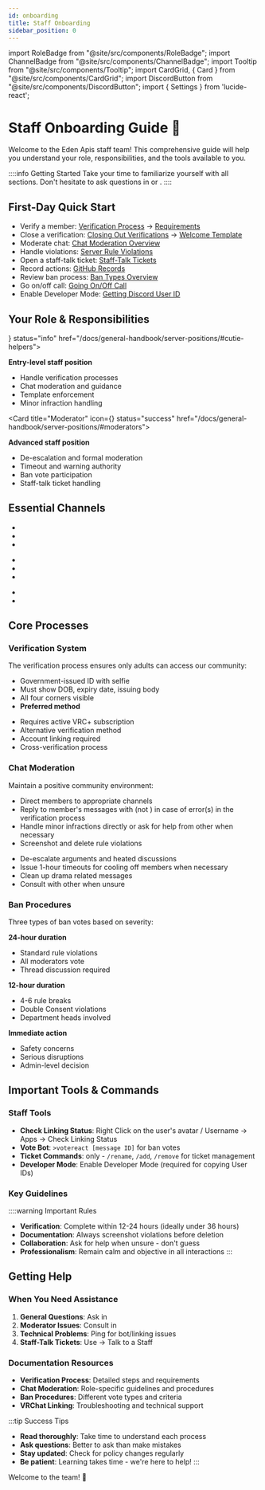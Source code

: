 ```yaml
---
id: onboarding
title: Staff Onboarding
sidebar_position: 0
---
```


import RoleBadge from "@site/src/components/RoleBadge";
import ChannelBadge from "@site/src/components/ChannelBadge";
import Tooltip from "@site/src/components/Tooltip";
import CardGrid, { Card } from "@site/src/components/CardGrid";
import DiscordButton from "@site/src/components/DiscordButton";
import { Settings } from 'lucide-react';

# Staff Onboarding Guide 🎯

Welcome to the Eden Apis staff team! This comprehensive guide will help you understand your role, responsibilities, and the tools available to you.

::::info Getting Started
Take your time to familiarize yourself with all sections. Don't hesitate to ask questions in <ChannelBadge label="📗helper-chat" link="https://discord.com/channels/734595073920204940/1234567890123456789"/> or <ChannelBadge label="📙moderator-only" link="https://discord.com/channels/734595073920204940/943466763314663474"/>.
::::

## First-Day Quick Start

- Verify a member: [Verification Process](./verification-process) → [Requirements](./verification-process)
- Close a verification: [Closing Out Verifications](./moderator/closing-out-verifications) → [Welcome Template](./verification-process/completion-of-verification)
- Moderate chat: [Chat Moderation Overview](./chat-moderation)
- Handle violations: [Server Rule Violations](./server-rule-violations)
- Open a staff-talk ticket: [Staff-Talk Tickets](./moderator/staff-talk-tickets)
- Record actions: [GitHub Records](./moderator/github-records)
- Review ban process: [Ban Types Overview](./ban-votes/ban-types-overview)
- Go on/off call: [Going On/Off Call](./moderator/mod-on-call)
- Enable Developer Mode: [Getting Discord User ID](./training/getting-discord-user-id)

## Your Role & Responsibilities

<CardGrid columns={2}>
  <Card title="Cutie Helper" icon={<RoleBadge role="Cutie Helper" badgeIcon="cutie_helper_role_icon.png" color="#38c8e8" />} status="info" href="/docs/general-handbook/server-positions/#cutie-helpers">
    <p><strong>Entry-level staff position</strong></p>
    <ul>
      <li>Handle verification processes</li>
      <li>Chat moderation and guidance</li>
      <li>Template enforcement</li>
      <li>Minor infraction handling</li>
    </ul>
  </Card>
  
  <Card title="Moderator" icon={<RoleBadge role="Moderator" badgeIcon="moderator_role_icon.png" color="#e68027" />} status="success" href="/docs/general-handbook/server-positions/#moderators">
    <p><strong>Advanced staff position</strong></p>
    <ul>
      <li>De-escalation and formal moderation</li>
      <li>Timeout and warning authority</li>
      <li>Ban vote participation</li>
      <li>Staff-talk ticket handling</li>
    </ul>
  </Card>
</CardGrid>

## Essential Channels

<CardGrid columns={3}>
  <Card title="Communication" status="info">
    <ul>
      <li><ChannelBadge label="📗helper-chat" link="https://discord.com/channels/734595073920204940/1234567890123456789"/></li>
      <li><ChannelBadge label="📙moderator-only" link="https://discord.com/channels/734595073920204940/943466763314663474"/></li>
      <li><ChannelBadge label="🎫open-a-ticket" link="https://discord.com/channels/734595073920204940/1106413750975746070"/></li>
    </ul>
  </Card>
  
  <Card title="Reporting" status="warning">
    <ul>
      <li><ChannelBadge label="⭕server-chat-reports" link="https://discord.com/channels/734595073920204940/1234567890123456789"/></li>
      <li><ChannelBadge label="🪄events-attendees" link="https://discord.com/channels/734595073920204940/1233592478909726781"/></li>
      <li><ChannelBadge label="🔗-vrchat-age-logs" link="https://discord.com/channels/734595073920204940/1319750107859779725"/></li>
    </ul>
  </Card>
  
  <Card title="Resources" status="success">
    <ul>
      <li><ChannelBadge label="📱｜linking-with-vrchat" link="https://discord.com/channels/734595073920204940/1228159292306362368"/></li>
      <li><ChannelBadge label="💠𝘙ules" link="https://discord.com/channels/734595073920204940/737074569319546921"/></li>
    </ul>
  </Card>
</CardGrid>

## Core Processes

### Verification System

The verification process ensures only adults can access our community:

<CardGrid columns={2}>
  <Card title="Standard ID Verification" status="success" href="./verification-process/verification-requirements">
    <ul>
      <li>Government-issued ID with selfie</li>
      <li>Must show DOB, expiry date, issuing body</li>
      <li>All four corners visible</li>
      <li><strong>Preferred method</strong></li>
    </ul>
  </Card>
  
  <Card title="VRChat Age Verification" status="info" href="./verification-process/vrchat-linking-troubleshooting">
    <ul>
      <li>Requires active <Tooltip tip="VRC+ subscription costs ~$10/month">VRC+ subscription</Tooltip></li>
      <li>Alternative verification method</li>
      <li>Account linking required</li>
      <li>Cross-verification process</li>
    </ul>
  </Card>
</CardGrid>

### Chat Moderation

Maintain a positive community environment:

<CardGrid columns={2}>
  <Card title="Cutie Helper Chat Moderation" status="info" href="./chat-moderation/cutie-helper-chat-moderation">
    <ul>
      <li>Direct members to appropriate channels</li>
      <li>Reply to member's messages with <RoleBadge role=" ON" color="#3b82f6" /> (not <RoleBadge role=" OFF" color="#6b7280" />) in case of error(s) in the verification process</li>
      <li>Handle minor infractions directly or ask for help from other <RoleBadge role="Moderator" badgeIcon="moderator_role_icon.png" color="#e68027" /> when necessary</li>
      <li>Screenshot and delete rule violations</li>
    </ul>
  </Card>
  
  <Card title="Moderator Chat Moderation" status="success" href="./chat-moderation/moderator-chat-moderation">
    <ul>
      <li>De-escalate arguments and heated discussions</li>
      <li>Issue 1-hour timeouts for cooling off members when necessary</li>
      <li>Clean up drama related messages</li>
      <li>Consult with other <RoleBadge role="Moderator" badgeIcon="moderator_role_icon.png" color="#e68027" /> when unsure</li>
    </ul>
  </Card>
</CardGrid>

### Ban Procedures

Three types of ban votes based on severity:

<CardGrid columns={3}>
  <Card title="Moderator Ban Vote" status="info" href="./ban-votes/ban-votes-for-members">
    <p><strong>24-hour duration</strong></p>
    <ul>
      <li>Standard rule violations</li>
      <li>All moderators vote</li>
      <li>Thread discussion required</li>
    </ul>
  </Card>
  
  <Card title="All Heads Ban Vote" status="warning" href="./ban-votes/boardroom-ban-vote">
    <p><strong>12-hour duration</strong></p>
    <ul>
      <li>4-6 rule breaks</li>
      <li>Double Consent violations</li>
      <li>Department heads involved</li>
    </ul>
  </Card>
  
  <Card title="Emergency Ban Vote" status="error" href="./ban-votes/emergency-ban-vote">
    <p><strong>Immediate action</strong></p>
    <ul>
      <li>Safety concerns</li>
      <li>Serious disruptions</li>
      <li>Admin-level decision</li>
    </ul>
  </Card>
</CardGrid>

## Important Tools & Commands

### Staff Tools

- **Check Linking Status**: <DiscordButton type="secondary" emoji="🔍">Right Click on the user's avatar / Username → Apps → Check Linking Status</DiscordButton>
- **Vote Bot**: `>votereact [message ID]` for ban votes
- **Ticket Commands**: <RoleBadge role="Moderator" badgeIcon="moderator_role_icon.png" color="#e68027" /> only - `/rename`, `/add`, `/remove` for ticket management
- **Developer Mode**: <DiscordButton type="link" emoji="⚙️" href="./training/getting-discord-user-id">Enable Developer Mode</DiscordButton> (required for copying User IDs)

### Key Guidelines

::::warning Important Rules

- **Verification**: Complete within 12-24 hours (ideally under 36 hours)
- **Documentation**: Always screenshot violations before deletion
- **Collaboration**: Ask for help when unsure - don't guess
- **Professionalism**: Remain calm and objective in all interactions
  :::

## Getting Help

### When You Need Assistance

1. **General Questions**: Ask in <ChannelBadge label="📗helper-chat" link="https://discord.com/channels/734595073920204940/1234567890123456789"/>
2. **Moderator Issues**: Consult in <ChannelBadge label="📙moderator-only" link="https://discord.com/channels/734595073920204940/943466763314663474"/>
3. **Technical Problems**: Ping <RoleBadge role="lolmaxz" color="#ff6b6b" /> for bot/linking issues
4. **Staff-Talk Tickets**: Use <ChannelBadge label="🎫open-a-ticket" link="https://discord.com/channels/734595073920204940/1106413750975746070"/> → <DiscordButton type="link" emoji="☎️" href="./moderator/staff-talk-tickets">Talk to a Staff</DiscordButton>

### Documentation Resources

- **Verification Process**: <DiscordButton type="link" emoji="📋" href="./verification-process">Detailed steps and requirements</DiscordButton>
- **Chat Moderation**: <DiscordButton type="link" emoji="💬" href="./chat-moderation">Role-specific guidelines and procedures</DiscordButton>
- **Ban Procedures**: <DiscordButton type="link" emoji="⚖️" href="./ban-votes/ban-types-overview">Different vote types and criteria</DiscordButton>
- **VRChat Linking**: <DiscordButton type="link" emoji="🔗" href="./verification-process/vrchat-linking-troubleshooting">Troubleshooting and technical support</DiscordButton>

:::tip Success Tips

- **Read thoroughly**: Take time to understand each process
- **Ask questions**: Better to ask than make mistakes
- **Stay updated**: Check for policy changes regularly
- **Be patient**: Learning takes time - we're here to help!
  :::

Welcome to the team! 🎉
